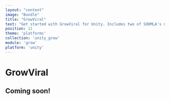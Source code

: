 ```yaml
---
layout: "content"
image: "Bundle"
title: "GrowViral"
text: "Get started with GrowViral for Unity. Includes two of SOOMLA's modules: Core and Highway. Learn how to easily integrate Soomla Insights and Data Sharing capabilities into your game."
position: 11
theme: 'platforms'
collection: 'unity_grow'
module: 'grow'
platform: 'unity'
---
```


# GrowViral

## Coming soon!
